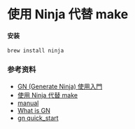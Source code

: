 # 使用 Ninja 代替 make

#### 安装
```shell
brew install ninja
```


### 参考资料
+ [GN (Generate Ninja) 使用入門](https://blog.simplypatrick.com/posts/2016/01-23-gn/)
+ [使用 Ninja 代替 make](https://www.jianshu.com/p/d118615c1943)
+ [manual](https://ninja-build.org/manual.html)
+ [What is GN](https://chromium.googlesource.com/chromium/src/tools/gn/)
+ [gn quick_start](https://chromium.googlesource.com/chromium/src/tools/gn/+/48062805e19b4697c5fbd926dc649c78b6aaa138/docs/quick_start.md)


